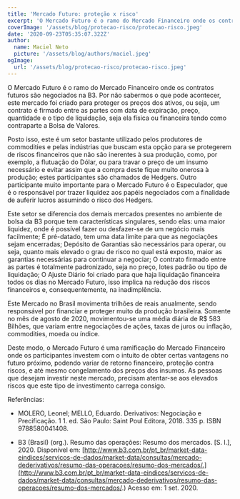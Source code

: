 ```yaml
---
title: 'Mercado Futuro: proteção x risco'
excerpt: 'O Mercado Futuro é o ramo do Mercado Financeiro onde os contratos futuros são negociados na B3. Por não sabermos o que pode acontecer, este mercado foi criado para proteger os preços dos ativos, ou seja, um contrato é firmado entre as partes com data de expiração, preço, quantidade e o tipo de liquidação, seja ela física ou financeira tendo como contraparte a Bolsa de Valores.'
coverImage: '/assets/blog/protecao-risco/protecao-risco.jpeg'
date: '2020-09-23T05:35:07.322Z'
author:
  name: Maciel Neto
  picture: '/assets/blog/authors/maciel.jpeg'
ogImage:
  url: '/assets/blog/protecao-risco/protecao-risco.jpeg'
---
```


O Mercado Futuro é o ramo do Mercado Financeiro onde os contratos futuros são negociados na B3. Por não sabermos o que pode acontecer, este mercado foi criado para proteger os preços dos ativos, ou seja, um contrato é firmado entre as partes com data de expiração, preço, quantidade e o tipo de liquidação, seja ela física ou financeira tendo como contraparte a Bolsa de Valores.

Posto isso, este é um setor bastante utilizado pelos produtores de commodities e pelas indústrias que buscam esta opção para se protegerem de riscos financeiros que não são inerentes à sua produção, como, por exemplo, a flutuação do Dólar, ou para travar o preço de um insumo necessário e evitar assim que a compra deste fique muito onerosa à produção; estes participantes são chamados de Hedgers. Outro participante muito importante para o Mercado Futuro é o Especulador, que é o responsável por trazer liquidez aos papéis negociados com a finalidade de auferir lucros assumindo o risco dos Hedgers.

Este setor se diferencia dos demais mercados presentes no ambiente de bolsa da B3 porque tem características singulares, sendo elas: uma maior liquidez, onde é possível fazer ou desfazer-se de um negócio mais facilmente; É pré-datado, tem uma data limite para que as negociações sejam encerradas; Depósito de Garantias são necessários para operar, ou seja, quanto mais elevado o grau de risco no qual está exposto, maior as garantias necessárias para continuar a negociar; O contrato firmado entre as partes é totalmente padronizado, seja no preço, lotes padrão ou tipo de liquidação; O Ajuste Diário foi criado para que haja liquidação financeira todos os dias no Mercado Futuro, isso implica na redução dos riscos financeiros e, consequentemente, na inadimplência.

Este Mercado no Brasil movimenta trilhões de reais anualmente, sendo responsável por financiar e proteger muito da produção brasileira. Somente no mês de agosto de 2020, movimentou-se uma média diária de R$ 583 Bilhões, que variam entre negociações de ações, taxas de juros ou inflação, commodities, moeda ou índice.

Deste modo, o Mercado Futuro é uma ramificação do Mercado Financeiro onde os participantes investem com o intuito de obter certas vantagens no futuro próximo, podendo variar de retorno financeiro, proteção contra riscos, e até mesmo congelamento dos preços dos insumos. As pessoas que desejam investir neste mercado, precisam atentar-se aos elevados riscos que este tipo de investimento carrega consigo.

Referências:

* MOLERO, Leonel; MELLO, Eduardo. Derivativos: Negociação e Precificação. 1 1. ed. São Paulo: Saint Poul Editora, 2018. 335 p. ISBN 9788580041408.

* B3 (Brasil) (org.). Resumo das operações: Resumo dos mercados. [S. l.], 2020. Disponível em: [http://www.b3.com.br/pt_br/market-data-eindices/servicos-de-dados/market-data/consultas/mercado-dederivativos/resumo-das-operacoes/resumo-dos-mercados/.](http://www.b3.com.br/pt_br/market-data-eindices/servicos-de-dados/market-data/consultas/mercado-dederivativos/resumo-das-operacoes/resumo-dos-mercados/.) Acesso em: 1 set. 2020.
